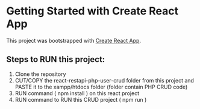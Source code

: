 # Getting Started with Create React App

This project was bootstrapped with [Create React App](https://github.com/facebook/create-react-app).

## Steps to RUN this project:
1. Clone the repository
2. CUT/COPY the react-restapi-php-user-crud folder from this project and PASTE it to the xampp/htdocs folder (folder contain PHP CRUD code)
3. RUN command ( npm install ) on this react project
4. RUN command to RUN this CRUD project ( npm run )
